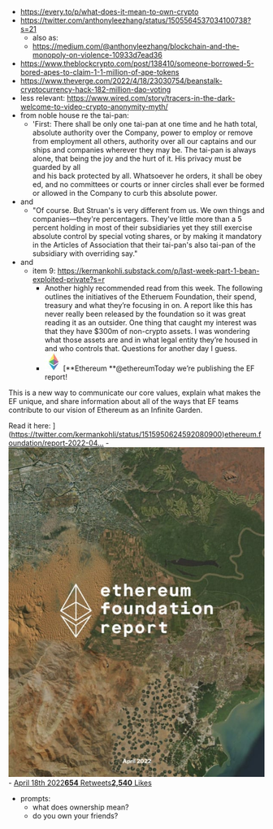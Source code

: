 - https://every.to/p/what-does-it-mean-to-own-crypto
- https://twitter.com/anthonyleezhang/status/1505564537034100738?s=21
    - also as: 
    - https://medium.com/@anthonyleezhang/blockchain-and-the-monopoly-on-violence-10933d7ead36
- https://www.theblockcrypto.com/post/138410/someone-borrowed-5-bored-apes-to-claim-1-1-million-of-ape-tokens
- https://www.theverge.com/2022/4/18/23030754/beanstalk-cryptocurrency-hack-182-million-dao-voting
- less relevant: https://www.wired.com/story/tracers-in-the-dark-welcome-to-video-crypto-anonymity-myth/
- from noble house re the tai-pan:
    - 'First: There shall be only one tai-pan at one time and he hath total, absolute authority over the Company, power to employ or remove from employment all others, authority over all our captains and our ships and companies wherever they may be. The tai-pan is always alone, that being the joy and the hurt of it. His privacy must be guarded by all and his back protected by all. Whatsoever he orders, it shall be obeyed, and no committees or courts or inner circles shall ever be formed or allowed in the Company to curb this absolute power.
- and
    - "Of course. But Struan's is very different from us. We own things and companies—they're percentagers. They've little more than a 5 percent holding in most of their subsidiaries yet they still exercise absolute control by special voting shares, or by making it mandatory in the Articles of Association that their tai-pan's also tai-pan of the subsidiary with overriding say."
- and
    - item 9: https://kermankohli.substack.com/p/last-week-part-1-bean-exploited-private?s=r 
        - Another highly recommended read from this week. The following outlines the initiatives of the Etheruem Foundation, their spend, treasury and what they’re focusing in on. A report like this has never really been released by the foundation so it was great reading it as an outsider. One thing that caught my interest was that they have $300m of non-crypto assets. I was wondering what those assets are and in what legal entity they’re housed in and who controls that. Questions for another day I guess.
        - ![Twitter avatar for @ethereum](./images/aHR0cHM6Ly9jZG4uc3Vic3RhY2suY29tL2ltYWdlL3R3aXR0ZXJfbmFtZS93XzM2L2V0aGVyZXVtLmpwZw==)[**Ethereum **@ethereumToday we’re publishing the EF report!
 
This is a new way to communicate our core values, explain what makes the EF unique, and share information about all of the ways that EF teams contribute to our vision of Ethereum as an Infinite Garden.

Read it here: ](https://twitter.com/kermankohli/status/1515950624592080900)[ethereum.foundation/report-2022-04…](https://ethereum.foundation/report-2022-04.pdf)
        - ![Image](./images/aHR0cHM6Ly9jZG4uc3Vic3RhY2suY29tL2ltYWdlL2ZldGNoL3dfNjAwLGNfbGltaXQsZl9hdXRvLHFfYXV0bzpnb29kLGZsX3Byb2dyZXNzaXZlOnN0ZWVwL2h0dHBzJTNBJTJGJTJGcGJzLnN1YnN0YWNrLmNvbSUyRm1lZGlhJTJGRlFtOUIxcldVQUVGblRTLmpwZw==)
        - [April 18th 2022**654** Retweets**2,540** Likes](https://twitter.com/kermankohli/status/1515950624592080900)
- prompts:
    - what does ownership mean?
    - do you own your friends?

